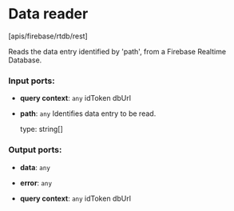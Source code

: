 # Data reader

[apis/firebase/rtdb/rest]

Reads the data entry identified by 'path', from a Firebase Realtime Database.

### Input ports:

* __query context__: `any`
    idToken
    dbUrl



* __path__: `any`
    Identifies data entry to be read.
    
    type: string[]



### Output ports:

* __data__: `any`


* __error__: `any`


* __query context__: `any`
    idToken
    dbUrl




